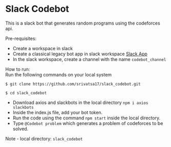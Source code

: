 # Slack Codebot
This is a slack bot that generates random programs using the codeforces api.

Pre-requisites:
* Create a workspace in slack 
* Create a classical legacy bot app in slack workspace [Slack App](https://api.slack.com/apps?new_classic_app=1 "Slack App")
* In the slack workspace, create a channel with the name `codebot_channel` 


How to run:<br/>
Run the following commands on your local system

```
$ git clone https://github.com/srivatsa17/slack_codebot.git

$ cd slack_codebot
```

* Download axios and slackbots in the local directory `npm i axios slackbots`
* Inside the index.js file, add your bot token.
* Run the code using the command `npm start` inside the local directory.
* Type `@Codebot problem` which generates a problem of codeforces to be solved.

Note - local directory: `slack_codebot`
